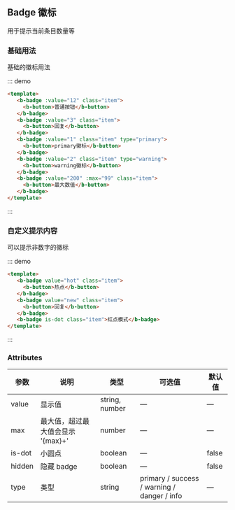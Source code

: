 ## Badge 徽标

<template>
    <div class="global-anchor">
      <b-anchor :scroll-offset="100">
        <b-anchor-link href="#ji-chu-yong-fa" title="基础用法"></b-anchor-link>
        <b-anchor-link href="#zi-ding-yi-ti-shi-nei-rong" title="自定义提示内容"></b-anchor-link>
        <b-anchor-link href="#attributes" title=" Attributes"></b-anchor-link>
      </b-anchor>
    </div>
</template>

用于提示当前条目数量等

### 基础用法

基础的徽标用法

::: demo
```html
<template>
   <b-badge :value="12" class="item">
     <b-button>普通按钮</b-button>
   </b-badge>
   <b-badge :value="3" class="item">
     <b-button>回复</b-button>
   </b-badge>
   <b-badge :value="1" class="item" type="primary">
     <b-button>primary徽标</b-button>
   </b-badge>
   <b-badge :value="2" class="item" type="warning">
     <b-button>warning徽标</b-button>
   </b-badge>
   <b-badge :value="200" :max="99" class="item">
     <b-button>最大数值</b-button>
   </b-badge>
</template>
```
:::

### 自定义提示内容

可以提示非数字的徽标

::: demo
```html
<template>
   <b-badge value="hot" class="item">
     <b-button>热点</b-button>
   </b-badge>
   <b-badge value="new" class="item">
     <b-button>回复</b-button>
   </b-badge>
   <b-badge is-dot class="item">红点模式</b-badge>
</template>
```
:::

### Attributes

| 参数      | 说明    | 类型      | 可选值       | 默认值   |
|---------- |-------- |---------- |-------------  |-------- |
| value     | 显示值   | string, number  |  —   |    —     |
| max     | 最大值，超过最大值会显示 '{max}+'   |  number  |  —   |    —     |
| is-dot     | 小圆点   |  boolean  |  —   |false|
| hidden     | 隐藏 badge   |  boolean  |  —   |false|
| type     | 类型   |  string  |  primary / success / warning / danger / info  | — |
